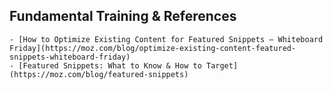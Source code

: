 ## Fundamental Training & References
	- [How to Optimize Existing Content for Featured Snippets — Whiteboard Friday](https://moz.com/blog/optimize-existing-content-featured-snippets-whiteboard-friday)
	- [Featured Snippets: What to Know & How to Target](https://moz.com/blog/featured-snippets)